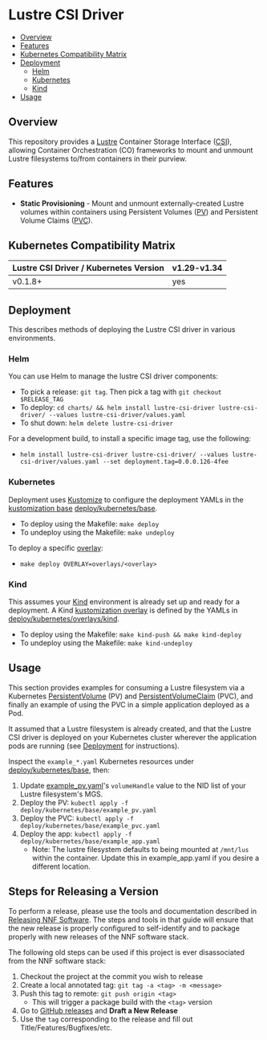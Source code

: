 # Lustre CSI Driver

- [Overview](#overview)
- [Features](#features)
- [Kubernetes Compatibility Matrix](#kubernetes-compatibility-matrix)
- [Deployment](#deployment)
  - [Helm](#helm)
  - [Kubernetes](#kubernetes)
  - [Kind](#kind)
- [Usage](#usage)

## Overview

This repository provides a [Lustre](https://www.lustre.org/) Container Storage Interface ([CSI](https://github.com/container-storage-interface/spec/blob/master/spec.md)), allowing Container Orchestration (CO)
frameworks to mount and unmount Lustre filesystems to/from containers in their purview.

## Features

- **Static Provisioning** - Mount and unmount externally-created Lustre volumes within containers using Persistent
  Volumes ([PV](https://kubernetes.io/docs/concepts/storage/persistent-volumes/)) and Persistent Volume Claims 
  ([PVC](https://kubernetes.io/docs/concepts/storage/persistent-volumes/#PersistentVolumeClaim:~:text=PersistentVolumeClaim%20(PVC))).

## Kubernetes Compatibility Matrix

| Lustre CSI Driver / Kubernetes Version | v1.29-v1.34
|----------------------------------------|------------
| v0.1.8+  | yes

## Deployment

This describes methods of deploying the Lustre CSI driver in various environments.

### Helm

You can use Helm to manage the lustre CSI driver components:

- To pick a release: `git tag`. Then pick a tag with `git checkout $RELEASE_TAG`
- To deploy: `cd charts/ && helm install lustre-csi-driver lustre-csi-driver/ --values lustre-csi-driver/values.yaml`
- To shut down: `helm delete lustre-csi-driver`

For a development build, to install a specific image tag, use the following:

- `helm install lustre-csi-driver lustre-csi-driver/ --values lustre-csi-driver/values.yaml --set deployment.tag=0.0.0.126-4fee`

### Kubernetes

Deployment uses [Kustomize](https://kustomize.io/) to configure the deployment YAMLs in the [kustomization base](https://kubernetes.io/docs/tasks/manage-kubernetes-objects/kustomization/#bases-and-overlays)
[deploy/kubernetes/base](./deploy/kubernetes/base).

- To deploy using the Makefile: `make deploy`
- To undeploy using the Makefile: `make undeploy`

To deploy a specific [overlay](./deploy/kubernetes/overlays):

- `make deploy OVERLAY=overlays/<overlay>`

### Kind

This assumes your [Kind](https://kind.sigs.k8s.io/) environment is already set up and ready for a deployment.
A Kind [kustomization overlay](https://kubernetes.io/docs/tasks/manage-kubernetes-objects/kustomization/#bases-and-overlays) is defined by the YAMLs in [deploy/kubernetes/overlays/kind](./deploy/kubernetes/overlays/kind).

- To deploy using the Makefile: `make kind-push && make kind-deploy`
- To undeploy using the Makefile: `make kind-undeploy`

## Usage

This section provides examples for consuming a Lustre filesystem via a Kubernetes [PersistentVolume](https://kubernetes.io/docs/concepts/storage/persistent-volumes/)
(PV) and [PersistentVolumeClaim](https://kubernetes.io/docs/concepts/storage/persistent-volumes/#lifecycle-of-a-volume-and-claim) (PVC),
and finally an example of using the PVC in a simple application deployed as a Pod.

It assumed that a Lustre filesystem is already created, and that the Lustre CSI
driver is deployed on your Kubernetes cluster wherever the application pods are running (see [Deployment](#deployment) for instructions).

Inspect the `example_*.yaml` Kubernetes resources under [deploy/kubernetes/base](./deploy/kubernetes/base), then:

1. Update [example_pv.yaml](./deploy/kubernetes/base/example_pv.yaml)'s `volumeHandle` value to the NID list of your Lustre filesystem's MGS.
2. Deploy the PV:  `kubectl apply -f deploy/kubernetes/base/example_pv.yaml`
3. Deploy the PVC: `kubectl apply -f deploy/kubernetes/base/example_pvc.yaml`
4. Deploy the app: `kubectl apply -f deploy/kubernetes/base/example_app.yaml`
   - Note: The lustre filesystem defaults to being mounted at `/mnt/lus` within the container. Update this in example_app.yaml if you desire a different location.

## Steps for Releasing a Version

To perform a release, please use the tools and documentation described in [Releasing NNF Software](https://nearnodeflash.github.io/latest/repo-guides/release-nnf-sw/release-all/#nnf-software-overview). The steps and tools in that guide will ensure that the new release is properly configured to self-identify and to package properly with new releases of the NNF software stack.

The following old steps can be used if this project is ever disassociated from the NNF software stack:

1. Checkout the project at the commit you wish to release
2. Create a local annotated tag: `git tag -a <tag> -m <message>`
3. Push this tag to remote: `git push origin <tag>`
   - This will trigger a package build with the `<tag>` version
4. Go to [GitHub releases](https://github.com/HewlettPackard/lustre-csi-driver/releases) and **Draft a New Release**
5. Use the `tag` corresponding to the release and fill out Title/Features/Bugfixes/etc.
